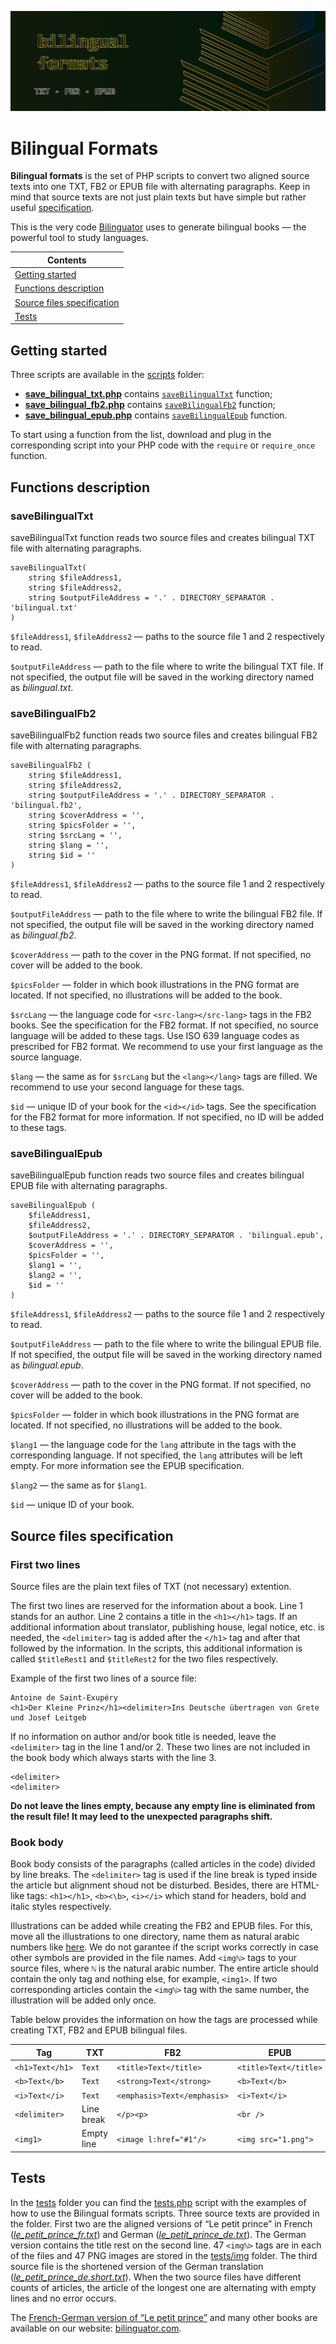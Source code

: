 ![](img/banner.png)

# Bilingual Formats

**Bilingual formats** is the set of PHP scripts to convert two aligned source texts into one TXT, FB2 or EPUB file with alternating paragraphs. Keep in mind that source texts are not just plain texts but have simple but rather useful [specification](#source-files-specification).

This is the very code [Bilinguator](https://bilinguator.com/) uses to generate bilingual books — the powerful tool to study languages.

|**Contents**|
|---|
|[Getting started](#getting-started)|
|[Functions description](#functions-description)|
|[Source files specification](#source-files-specification)|
|[Tests](#tests)|


## Getting started
Three scripts are available in the [scripts](scripts) folder:

* [**save_bilingual_txt.php**](scripts/save_bilingual_txt.php) contains [`saveBilingualTxt`](#savebilingualtxt) function;
* [**save_bilingual_fb2.php**](scripts/save_bilingual_fb2.php) contains [`saveBilingualFb2`](#savebilingualfb2) function;
* [**save_bilingual_epub.php**](scripts/save_bilingual_epub.php) contains [`saveBilingualEpub`](#savebilingualepub) function.

To start using a function from the list, download and plug in the corresponding script into your PHP code with the `require` or `require_once` function.

## Functions description

### saveBilingualTxt

saveBilingualTxt function reads two source files and creates bilingual TXT file with alternating paragraphs.

```
saveBilingualTxt(
    string $fileAddress1,
    string $fileAddress2,
    string $outputFileAddress = '.' . DIRECTORY_SEPARATOR . 'bilingual.txt'
)
```

`$fileAddress1`, `$fileAddress2` — paths to the source file 1 and 2 respectively to read.

`$outputFileAddress` — path to the file where to write the bilingual TXT file. If not specified, the output file will be saved in the working directory named as *bilingual.txt*.

### saveBilingualFb2

saveBilingualFb2 function reads two source files and creates bilingual FB2 file with alternating paragraphs.

```
saveBilingualFb2 (
    string $fileAddress1,
    string $fileAddress2,
    string $outputFileAddress = '.' . DIRECTORY_SEPARATOR . 'bilingual.fb2',
    string $coverAddress = '',
    string $picsFolder = '',
    string $srcLang = '',
    string $lang = '',
    string $id = ''
)
```

`$fileAddress1`, `$fileAddress2` — paths to the source file 1 and 2 respectively to read.

`$outputFileAddress` — path to the file where to write the bilingual FB2 file. If not specified, the output file will be saved in the working directory named as *bilingual.fb2*.

`$coverAddress` — path to the cover in the PNG format. If not specified, no cover will be added to the book.

`$picsFolder` — folder in which book illustrations in the PNG format are located. If not specified, no illustrations will be added to the book.

`$srcLang` — the language code for `<src-lang></src-lang>` tags in the FB2 books. See the specification for the FB2 format. If not specified, no source language will be added to these tags. Use ISO 639 language codes as prescribed for FB2 format. We recommend to use your first language as the source language.

`$lang` — the same as for `$srcLang` but the `<lang></lang>` tags are filled. We recommend to use your second language for these tags.

`$id` — unique ID of your book for the `<id></id>` tags. See the specification for the FB2 format for more information. If not specified, no ID will be added to these tags.

### saveBilingualEpub

saveBilingualEpub function reads two source files and creates bilingual EPUB file with alternating paragraphs.

```
saveBilingualEpub (
    $fileAddress1,
    $fileAddress2,
    $outputFileAddress = '.' . DIRECTORY_SEPARATOR . 'bilingual.epub',
    $coverAddress = '',
    $picsFolder = '',
    $lang1 = '',
    $lang2 = '',
    $id = ''
)
```

`$fileAddress1`, `$fileAddress2` — paths to the source file 1 and 2 respectively to read.

`$outputFileAddress` — path to the file where to write the bilingual EPUB file. If not specified, the output file will be saved in the working directory named as *bilingual.epub*.

`$coverAddress` — path to the cover in the PNG format. If not specified, no cover will be added to the book.

`$picsFolder` — folder in which book illustrations in the PNG format are located. If not specified, no illustrations will be added to the book.

`$lang1` — the language code for the `lang` attribute in the tags with the corresponding language. If not specified, the `lang` attributes will be left empty. For more information see the EPUB specification.

`$lang2` — the same as for `$lang1`.

`$id` — unique ID of your book.

## Source files specification

### First two lines

Source files are the plain text files of TXT (not necessary) extention.

The first two lines are reserved for the information about a book. Line 1 stands for an author. Line 2 contains a title in the `<h1></h1>` tags. If an additional information about translator, publishing house, legal notice, etc. is needed, the `<delimiter>` tag is added after the `</h1>` tag and after that followed by the information. In the scripts, this additional information is called `$titleRest1` and `$titleRest2` for the two files respectively.

Example of the first two lines of a source file:

```
Antoine de Saint-Exupéry
<h1>Der Kleine Prinz</h1><delimiter>Ins Deutsche übertragen von Grete und Josef Leitgeb
```

If no information on author and/or book title is needed, leave the `<delimiter>` tag in the line 1 and/or 2. These two lines are not included in the book body which always starts with the line 3.

```
<delimiter>
<delimiter>
```

**Do not leave the lines empty, because any empty line is eliminated from the result file! It may leed to the unexpected paragraphs shift.**

### Book body

Book body consists of the paragraphs (called articles in the code) divided by line breaks. The `<delimiter>` tag is used if the line break is typed inside the article but alignment shoud not be disturbed. Besides, there are HTML-like tags: `<h1></h1>`, `<b><\b>`, `<i></i>` which stand for headers, bold and italic styles respectively.

Illustrations can be added while creating the FB2 and EPUB files. For this, move all the illustrations to one directory, name them as natural arabiс numbers like [here](tests/img). We do not garantee if the script works correctly in case other symbols are provided in the file names. Add `<imgℕ>` tags to your source files, where `ℕ` is the natural arabic number. The entire article should contain the only tag and nothing else, for example, `<img1>`. If two corresponding articles contain the `<imgℕ>` tag with the same number, the illustration will be added only once.

Table below provides the information on how the tags are processed while creating TXT, FB2 and EPUB bilingual files.

|Tag|TXT|FB2|EPUB|
|---|---|---|---|
|`<h1>Text</h1>`|`Text`|`<title>Text</title>`|`<title>Text</title>`|
|`<b>Text</b>`|`Text`|`<strong>Text</strong>`|`<b>Text</b>`|
|`<i>Text</i>`|`Text`|`<emphasis>Text</emphasis>`|`<i>Text</i>`|
|`<delimiter>`|Line break|`</p><p>`|`<br />`|
|`<img1>`|Empty line|`<image l:href="#1"/>`|`<img src="1.png">`|

## Tests

In the [tests](tests) folder you can find the [tests.php](tests/tests.php) script with the examples of how to use the Bilingual formats scripts. Three source texts are provided in the folder. First two are the aligned versions of “Le petit prince” in French ([*le_petit_prince_fr.txt*](tests/le_petit_prince_fr.txt)) and German ([*le_petit_prince_de.txt*](tests/le_petit_prince_de.txt)). The German version contains the title rest on the second line. 47 `<imgℕ>` tags are in each of the files and 47 PNG images are stored in the [tests/img](tests/img) folder. The third source file is the shortened version of the German translation ([*le_petit_prince_de.short.txt*](tests/le_petit_prince_de.short.txt)). When the two source files have different counts of articles, the article of the longest one are alternating with empty lines and no error occurs.

The [French-German version of “Le petit prince”](https://bilinguator.com/bilingual?book=307) and many other books are available on our website: [bilinguator.com](https://bilinguator.com/).
